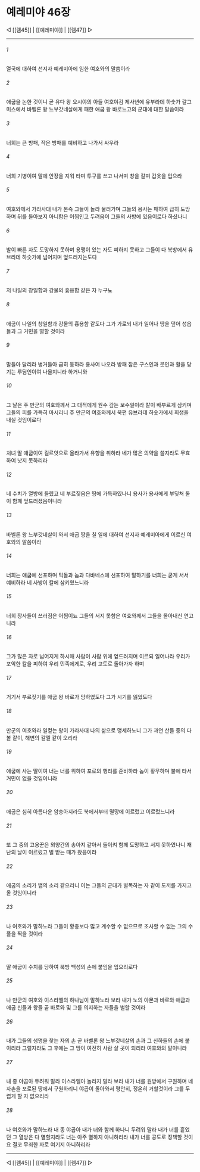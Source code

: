 ﻿# 예레미야 46장

◁ [[렘45]] | [[예레미야]] | [[렘47]] ▷
***

###### 1
열국에 대하여 선지자 예레미아에 임한 여호와의 말씀이라

###### 2
애굽을 논한 것이니 곧 유다 왕 요시야의 아들 여호야김 제사년에 유부라데 하숫가 갈그미스에서 바벨론 왕 느부갓네살에게 패한 애굽 왕 바로느고의 군대에 대한 말씀이라

###### 3
너희는 큰 방패, 작은 방패를 예비하고 나가서 싸우라

###### 4
너희 기병이여 말에 안장을 지워 타며 투구를 쓰고 나서며 창을 갈며 갑옷을 입으라

###### 5
여호와께서 가라사대 내가 본즉 그들이 놀라 물러가며 그들의 용사는 패하여 급히 도망하며 뒤를 돌아보지 아니함은 어찜인고 두려움이 그들의 사방에 있음이로다 하셨나니

###### 6
발이 빠른 자도 도망하지 못하며 용맹이 있는 자도 피하지 못하고 그들이 다 북방에서 유브라데 하숫가에 넘어지며 엎드러지는도다

###### 7
저 나일의 창일함과 강물의 흉용함 같은 자 누구뇨

###### 8
애굽이 나일의 창일함과 강물의 흉용함 같도다 그가 가로되 내가 일어나 땅을 덮어 성읍들과 그 거민을 멸할 것이라

###### 9
말들아 달리라 병거들아 급히 동하라 용사여 나오라 방패 잡은 구스인과 붓인과 활을 당기는 루딤인이여 나올지니라 하거니와

###### 10
그 날은 주 만군의 여호와께서 그 대적에게 원수 갚는 보수일이라 칼이 배부르게 삼키며 그들의 피를 가득히 마시리니 주 만군의 여호와께서 북편 유브라데 하숫가에서 희생을 내실 것임이로다

###### 11
처녀 딸 애굽이여 길르앗으로 올라가서 유향을 취하라 네가 많은 의약을 쓸지라도 무효하여 낫지 못하리라

###### 12
네 수치가 열방에 들렸고 네 부르짖음은 땅에 가득하였나니 용사가 용사에게 부딪쳐 둘이 함께 엎드러졌음이니라

###### 13
바벨론 왕 느부갓네살이 와서 애굽 땅을 칠 일에 대하여 선지자 예레미아에게 이르신 여호와의 말씀이라

###### 14
너희는 애굽에 선포하며 믹돌과 놉과 다바네스에 선포하여 말하기를 너희는 굳게 서서 예비하라 네 사방이 칼에 삼키웠느니라

###### 15
너희 장사들이 쓰러짐은 어찜이뇨 그들의 서지 못함은 여호와께서 그들을 몰아내신 연고니라

###### 16
그가 많은 자로 넘어지게 하시매 사람이 사람 위에 엎드러지며 이르되 일어나라 우리가 포악한 칼을 피하여 우리 민족에게로, 우리 고토로 돌아가자 하며

###### 17
거기서 부르짖기를 애굽 왕 바로가 망하였도다 그가 시기를 잃었도다

###### 18
만군의 여호와라 일컫는 왕이 가라사대 나의 삶으로 맹세하노니 그가 과연 산들 중의 다볼 같이, 해변의 갈멜 같이 오리라

###### 19
애굽에 사는 딸이여 너는 너를 위하여 포로의 행리를 준비하라 놉이 황무하며 불에 타서 거민이 없을 것임이니라

###### 20
애굽은 심히 아름다운 암송아지라도 북에서부터 멸망에 이르렀고 이르렀느니라

###### 21
또 그 중의 고용꾼은 외양간의 송아지 같아서 돌이켜 함께 도망하고 서지 못하였나니 재난의 날이 이르렀고 벌 받는 때가 왔음이라

###### 22
애굽의 소리가 뱀의 소리 같으리니 이는 그들의 군대가 벌목하는 자 같이 도끼를 가지고 올 것임이니라

###### 23
나 여호와가 말하노라 그들이 황충보다 많고 계수할 수 없으므로 조사할 수 없는 그의 수풀을 찍을 것이라

###### 24
딸 애굽이 수치를 당하여 북방 백성의 손에 붙임을 입으리로다

###### 25
나 만군의 여호와 이스라엘의 하나님이 말하노라 보라 내가 노의 아몬과 바로와 애굽과 애굽 신들과 왕들 곧 바로와 및 그를 의지하는 자들을 벌할 것이라

###### 26
내가 그들의 생명을 찾는 자의 손 곧 바벨론 왕 느부갓네살의 손과 그 신하들의 손에 붙이리라 그럴지라도 그 후에는 그 땅이 여전히 사람 살 곳이 되리라 여호와의 말이니라

###### 27
내 종 야곱아 두려워 말라 이스라엘아 놀라지 말라 보라 내가 너를 원방에서 구원하며 네 자손을 포로된 땅에서 구원하리니 야곱이 돌아와서 평안히, 정온히 거할것이라 그를 두렵게 할 자 없으리라

###### 28
나 여호와가 말하노라 내 종 야곱아 내가 너와 함께 하나니 두려워 말라 내가 너를 흩었던 그 열방은 다 멸할지라도 너는 아주 멸하지 아니하리라 내가 너를 공도로 징책할 것이요 결코 무죄한 자로 여기지 아니하리라

***
◁ [[렘45]] | [[예레미야]] | [[렘47]] ▷
